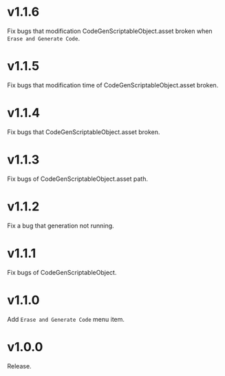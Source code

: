 # v1.1.6

Fix bugs that modification CodeGenScriptableObject.asset broken when `Erase and Generate Code`.

# v1.1.5

Fix bugs that modification time of CodeGenScriptableObject.asset broken.

# v1.1.4

Fix bugs that CodeGenScriptableObject.asset broken.

# v1.1.3

Fix bugs of CodeGenScriptableObject.asset path.

# v1.1.2

Fix a bug that generation not running.

# v1.1.1

Fix bugs of CodeGenScriptableObject.

# v1.1.0

Add `Erase and Generate Code` menu item.

# v1.0.0

Release.
